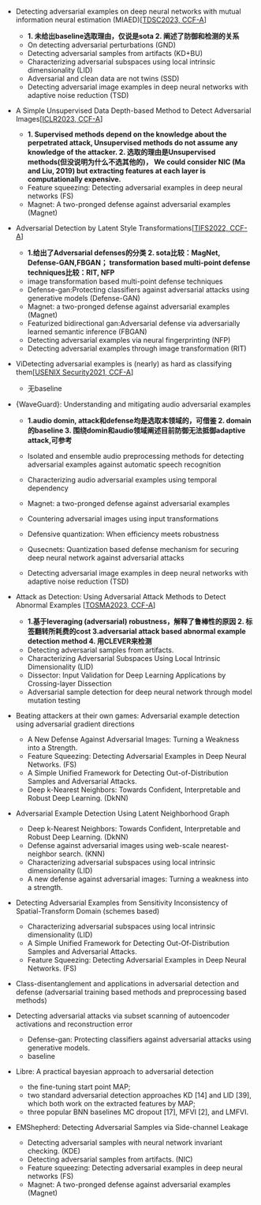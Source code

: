 - Detecting adversarial examples on deep neural networks with mutual information neural estimation (MIAED)[[TDSC2023, CCF-A](https://ieeexplore.ieee.org/stamp/stamp.jsp?arnumber=10034820)]
  - **1. 未给出baseline选取理由，仅说是sota 2. 阐述了防御和检测的关系**
  - On detecting adversarial perturbations (GND)
  - Detecting adversarial samples from artifacts (KD+BU)
  - Characterizing adversarial subspaces using local intrinsic dimensionality (LID)
  - Adversarial and clean data are not twins (SSD)
  - Detecting adversarial image examples in deep neural networks with adaptive noise reduction (TSD)
  
- A Simple Unsupervised Data Depth-based Method to Detect Adversarial Images[[ICLR2023, CCF-A](https://openreview.net/pdf?id=RIcaT3C0wP)]
  - **1. Supervised methods depend on the knowledge about the perpetrated attack, Unsupervised methods do not assume any knowledge of the attacker. 2. 选取的理由是Unsupervised methods(但没说明为什么不选其他的)，  We could consider NIC (Ma and Liu, 2019) but extracting features at each layer is computationally expensive.**
   - Feature squeezing: Detecting adversarial examples in deep neural networks (FS)
   - Magnet: A two-pronged defense against adversarial examples (Magnet)


- Adversarial Detection by Latent Style Transformations[[TIFS2022, CCF-A](https://arxiv.org/pdf/2006.09701.pdf)]
  - **1.给出了Adversarial defenses的分类  2. sota比较：MagNet, Defense-GAN,FBGAN； transformation based multi-point defense techniques比较：RIT, NFP**
  - image transformation based multi-point defense techniques 
  - Defense-gan:Protecting classifiers against adversarial attacks using generative models (Defense-GAN)
  - Magnet: a two-pronged defense against adversarial examples (Magnet)
  - Featurized bidirectional gan:Adversarial defense via adversarially learned semantic inference (FBGAN)
  - Detecting adversarial examples via neural fingerprinting (NFP)
  - Detecting adversarial examples through image transformation (RIT)
  
- ViDetecting adversarial examples is (nearly) as hard as classifying them[[USENIX Security2021, CCF-A](https://www.usenix.org/system/files/sec21-hussain.pdf)]
  - 无baseline

- {WaveGuard}: Understanding and mitigating audio adversarial examples
  - **1.audio domin, attack和defense均是选取本领域的，可借鉴  2. domain的baseline 3. 围绕domin和audio领域阐述目前防御无法抵御adaptive attack,可参考**
  - Isolated and ensemble audio preprocessing methods for detecting adversarial examples against automatic speech recognition
  - Characterizing audio adversarial examples using temporal dependency
  
  - Magnet: a two-pronged defense against adversarial examples
  - Countering adversarial images using input transformations
  - Defensive quantization: When efficiency meets robustness
  - Qusecnets: Quantization based defense mechanism for securing deep neural network against adversarial attacks
  - Detecting adversarial image examples in deep neural networks with adaptive noise reduction (TSD)


- Attack as Detection: Using Adversarial Attack Methods to Detect Abnormal Examples
[[TOSMA2023, CCF-A](https://dl.acm.org/doi/pdf/10.1145/3631977)]
  - **1.基于leveraging (adversarial) robustness，解释了鲁棒性的原因 2. 标签翻转所耗费的cost 3.adversarial attack based abnormal example detection method 4. 用CLEVER来检测** 
  - Detecting adversarial samples from artifacts.
  - Characterizing Adversarial Subspaces Using Local Intrinsic Dimensionality (LID)
  - Dissector: Input Validation for Deep Learning Applications by Crossing-layer Dissection
  - Adversarial sample detection for deep neural network through model mutation testing


- Beating attackers at their own games: Adversarial example detection using adversarial gradient directions
  - A New Defense Against Adversarial Images: Turning a Weakness into a Strength.
  - Feature Squeezing: Detecting Adversarial Examples in Deep Neural Networks. (FS)
  - A Simple Unified Framework for Detecting Out-of-Distribution Samples and Adversarial Attacks.
  - Deep k-Nearest Neighbors: Towards Confident, Interpretable and Robust Deep Learning. (DkNN)


- Adversarial Example Detection Using Latent Neighborhood Graph
  - Deep k-Nearest Neighbors: Towards Confident, Interpretable and Robust Deep Learning. (DkNN)
  - Defense against adversarial images using web-scale nearest-neighbor search. (KNN)
  - Characterizing adversarial subspaces using local intrinsic dimensionality (LID)
  - A new defense against adversarial images: Turning a weakness into a strength.

- Detecting Adversarial Examples from Sensitivity Inconsistency of Spatial-Transform Domain (schemes based)
  - Characterizing adversarial subspaces using local intrinsic dimensionality (LID)
  - A Simple Unified Framework for Detecting Out-Of-Distribution Samples and Adversarial Attacks. 
  - Feature Squeezing: Detecting Adversarial Examples in Deep Neural Networks. (FS)


- Class-disentanglement and applications in adversarial detection and defense (adversarial training based methods and preprocessing based methods)

- Detecting adversarial attacks via subset scanning of autoencoder activations and reconstruction error
  - Defense-gan: Protecting classifiers against adversarial attacks using generative models.
  - baseline
  

- Libre: A practical bayesian approach to adversarial detection
  - the fine-tuning start point MAP; 
  - two standard adversarial detection approaches KD [14] and LID [39], which both work on the extracted features by MAP; 
  - three popular BNN baselines MC dropout [17], MFVI [2], and LMFVI.


  
- EMShepherd: Detecting Adversarial Samples via Side-channel Leakage
  - Detecting adversarial samples with neural network invariant checking. (KDE)
  - Detecting adversarial samples from artifacts. (NIC)
  - Feature squeezing: Detecting adversarial examples in deep neural networks (FS)
  - Magnet: A two-pronged defense against adversarial examples (Magnet)
  